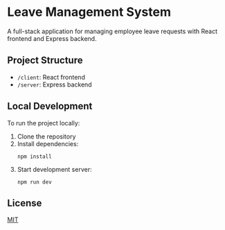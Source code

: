 # Leave Management System

A full-stack application for managing employee leave requests with React frontend and Express backend.

## Project Structure

- `/client`: React frontend
- `/server`: Express backend

## Local Development

To run the project locally:

1. Clone the repository
2. Install dependencies:
   ```
   npm install
   ```
3. Start development server:
   ```
   npm run dev
   ```

## License

[MIT](LICENSE)
